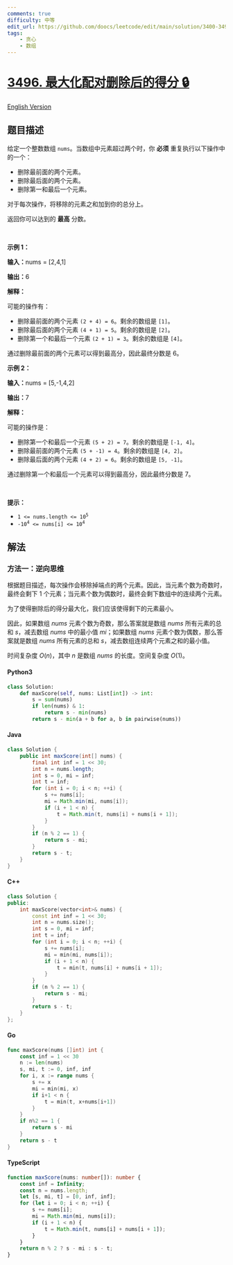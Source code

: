 ```yaml
---
comments: true
difficulty: 中等
edit_url: https://github.com/doocs/leetcode/edit/main/solution/3400-3499/3496.Maximize%20Score%20After%20Pair%20Deletions/README.md
tags:
    - 贪心
    - 数组
---
```


<!-- problem:start -->

# [3496. 最大化配对删除后的得分 🔒](https://leetcode.cn/problems/maximize-score-after-pair-deletions)

[English Version](/solution/3400-3499/3496.Maximize%20Score%20After%20Pair%20Deletions/README_EN.md)

## 题目描述

<!-- description:start -->

<p>给定一个整数数组&nbsp;<code>nums</code>。当数组中元素超过两个时，你 <strong>必须</strong> 重复执行以下操作中的一个：</p>

<ul>
	<li>删除最前面的两个元素。</li>
	<li>删除最后面的两个元素。</li>
	<li>删除第一和最后一个元素。</li>
</ul>

<p>对于每次操作，将移除的元素之和加到你的总分上。</p>

<p>返回你可以达到的 <strong>最高</strong> 分数。</p>

<p>&nbsp;</p>

<p><strong class="example">示例 1：</strong></p>

<div class="example-block">
<p><span class="example-io"><b>输入：</b>nums = [2,4,1]</span></p>

<p><span class="example-io"><b>输出：</b>6</span></p>

<p><b>解释：</b></p>

<p>可能的操作有：</p>

<ul>
	<li>删除最前面的两个元素&nbsp;<code>(2 + 4) = 6</code>。剩余的数组是&nbsp;<code>[1]</code>。</li>
	<li>删除最后面的两个元素&nbsp;<code>(4 + 1) = 5</code>。剩余的数组是 <code>[2]</code>。</li>
	<li>删除第一个和最后一个元素&nbsp;<code>(2 + 1) = 3</code>。剩余的数组是 <code>[4]</code>。</li>
</ul>

<p>通过删除最前面的两个元素可以得到最高分，因此最终分数是 6。</p>
</div>

<p><strong class="example">示例 2：</strong></p>

<div class="example-block">
<p><span class="example-io"><b>输入：</b>nums = [5,-1,4,2]</span></p>

<p><strong>输出：</strong><span class="example-io">7</span></p>

<p><strong>解释：</strong></p>

<p>可能的操作是：</p>

<ul>
	<li>删除第一个和最后一个元素&nbsp;<code>(5 + 2) = 7</code>。剩余的数组是&nbsp;<code>[-1, 4]</code>。</li>
	<li>删除最前面的两个元素 <code>(5 + -1) = 4</code>。剩余的数组是&nbsp;<code>[4, 2]</code>。</li>
	<li>删除最后面的两个元素 <code>(4 + 2) = 6</code>。剩余的数组是&nbsp;<code>[5, -1]</code>。</li>
</ul>

<p>通过删除第一个和最后一个元素可以得到最高分，因此最终分数是 7。</p>
</div>

<p>&nbsp;</p>

<p><strong>提示：</strong></p>

<ul>
	<li><code>1 &lt;= nums.length &lt;= 10<sup>5</sup></code></li>
	<li><code>-10<sup>4</sup> &lt;= nums[i] &lt;= 10<sup>4</sup></code></li>
</ul>

<!-- description:end -->

## 解法

<!-- solution:start -->

### 方法一：逆向思维

根据题目描述，每次操作会移除掉端点的两个元素。因此，当元素个数为奇数时，最终会剩下 1 个元素；当元素个数为偶数时，最终会剩下数组中的连续两个元素。

为了使得删除后的得分最大化，我们应该使得剩下的元素最小。

因此，如果数组 $\textit{nums}$ 元素个数为奇数，那么答案就是数组 $\textit{nums}$ 所有元素的总和 $s$，减去数组 $\textit{nums}$ 中的最小值 $\textit{mi}$；如果数组 $\textit{nums}$ 元素个数为偶数，那么答案就是数组 $\textit{nums}$ 所有元素的总和 $s$，减去数组连续两个元素之和的最小值。

时间复杂度 $O(n)$，其中 $n$ 是数组 $\textit{nums}$ 的长度。空间复杂度 $O(1)$。

<!-- tabs:start -->

#### Python3

```python
class Solution:
    def maxScore(self, nums: List[int]) -> int:
        s = sum(nums)
        if len(nums) & 1:
            return s - min(nums)
        return s - min(a + b for a, b in pairwise(nums))
```

#### Java

```java
class Solution {
    public int maxScore(int[] nums) {
        final int inf = 1 << 30;
        int n = nums.length;
        int s = 0, mi = inf;
        int t = inf;
        for (int i = 0; i < n; ++i) {
            s += nums[i];
            mi = Math.min(mi, nums[i]);
            if (i + 1 < n) {
                t = Math.min(t, nums[i] + nums[i + 1]);
            }
        }
        if (n % 2 == 1) {
            return s - mi;
        }
        return s - t;
    }
}
```

#### C++

```cpp
class Solution {
public:
    int maxScore(vector<int>& nums) {
        const int inf = 1 << 30;
        int n = nums.size();
        int s = 0, mi = inf;
        int t = inf;
        for (int i = 0; i < n; ++i) {
            s += nums[i];
            mi = min(mi, nums[i]);
            if (i + 1 < n) {
                t = min(t, nums[i] + nums[i + 1]);
            }
        }
        if (n % 2 == 1) {
            return s - mi;
        }
        return s - t;
    }
};
```

#### Go

```go
func maxScore(nums []int) int {
	const inf = 1 << 30
	n := len(nums)
	s, mi, t := 0, inf, inf
	for i, x := range nums {
		s += x
		mi = min(mi, x)
		if i+1 < n {
			t = min(t, x+nums[i+1])
		}
	}
	if n%2 == 1 {
		return s - mi
	}
	return s - t
}
```

#### TypeScript

```ts
function maxScore(nums: number[]): number {
    const inf = Infinity;
    const n = nums.length;
    let [s, mi, t] = [0, inf, inf];
    for (let i = 0; i < n; ++i) {
        s += nums[i];
        mi = Math.min(mi, nums[i]);
        if (i + 1 < n) {
            t = Math.min(t, nums[i] + nums[i + 1]);
        }
    }
    return n % 2 ? s - mi : s - t;
}
```

<!-- tabs:end -->

<!-- solution:end -->

<!-- problem:end -->
